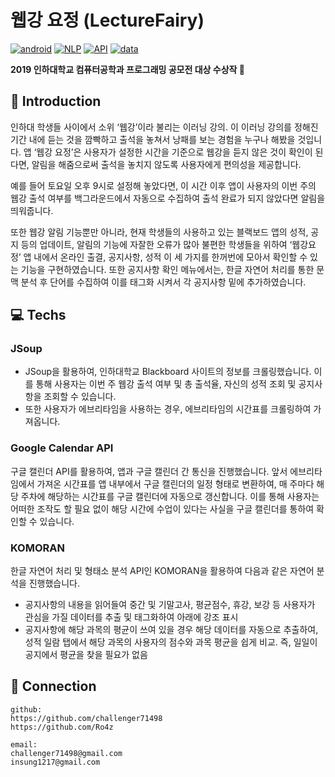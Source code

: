 # 웹강 요정 (LectureFairy) 
[![android](https://img.shields.io/badge/app-android-blue?logo=android)](https://developer.android.com/)
[![NLP](https://img.shields.io/badge/NLP-KOMORAN-red.svg?logo=github)](https://github.com/shin285/KOMORAN)
[![API](https://img.shields.io/badge/API-Google-blueviolet.svg?logo=google)](https://developers.google.com/calendar)
[![data](https://img.shields.io/badge/data-web-brightgreen.svg)](https://learn.inha.ac.kr/)


**2019 인하대학교 컴퓨터공학과 프로그래밍 공모전 대상 수상작 :1st_place_medal:**

## :open_book: Introduction
  인하대 학생들 사이에서 소위 ‘웹강’이라 불리는 이러닝 강의. 이 이러닝 강의를 정해진 기간 내에 듣는 것을 깜빡하고 출석을 놓쳐서 낭패를 보는 경험을 누구나 해봤을 것입니다.   앱 ‘웹강 요정’은 사용자가 설정한 시간을 기준으로 웹강을 듣지 않은 것이 확인이 된다면, 알림을 해줌으로써 출석을 놓치지 않도록 사용자에게 편의성을 제공합니다. 

  예를 들어 토요일 오후 9시로 설정해 놓았다면, 이 시간 이후 앱이 사용자의 이번 주의 웹강 출석 여부를 백그라운드에서 자동으로 수집하여 출석 완료가 되지 않았다면 알림을 띄워줍니다. 
  
  또한 웹강 알림 기능뿐만 아니라, 현재 학생들의 사용하고 있는 블랙보드 앱의 성적, 공지 등의 업데이트, 알림의 기능에 자잘한 오류가 많아 불편한 학생들을 위하여 ‘웹강요정’ 앱 내에서 온라인 출결, 공지사항, 성적 이 세 가지를 한꺼번에 모아서 확인할 수 있는 기능을 구현하였습니다. 또한 공지사항 확인 메뉴에서는, 한글 자연어 처리를 통한 문맥 분석 후 단어를 수집하여 이를 태그화 시켜서 각 공지사항 밑에 추가하였습니다.

## :computer: Techs

  ### JSoup
  - JSoup을 활용하여, 인하대학교 Blackboard 사이트의 정보를 크롤링했습니다. 이를 통해 사용자는 이번 주 웹강 출석 여부 및 총 출석율, 자신의 성적 조회 및 공지사항을 조회할 수 있습니다.
  - 또한 사용자가 에브리타임을 사용하는 경우, 에브리타임의 시간표를 크롤링하여 가져옵니다.

  ### Google Calendar API
  구글 캘린더 API를 활용하여, 앱과 구글 캘린더 간 통신을 진행했습니다. 앞서 에브리타임에서 가져온 시간표를 앱 내부에서 구글 캘린더의 일정 형태로 변환하여, 매 주마다 해당 주차에 해당하는 시간표를 구글 캘린더에 자동으로 갱신합니다. 이를 통해 사용자는 어떠한 조작도 할 필요 없이 해당 시간에 수업이 있다는 사실을 구글 캘린더를 통하여 확인할 수 있습니다.

  ### KOMORAN
  한글 자연어 처리 및 형태소 분석 API인 KOMORAN을 활용하여 다음과 같은 자연어 분석을 진행했습니다.
  - 공지사항의 내용을 읽어들여 중간 및 기말고사, 평균점수, 휴강, 보강 등 사용자가 관심을 가질 데이터를 추출 및 태그화하여 아래에 강조 표시
  - 공지사항에 해당 과목의 평균이 쓰여 있을 경우 해당 데이터를 자동으로 추출하여, 성적 일람 탭에서 해당 과목의 사용자의 점수와 과목 평균을 쉽게 비교. 즉, 일일이 공지에서 평균을 찾을 필요가 없음
  

## :handshake: Connection
```
github:
https://github.com/challenger71498
https://github.com/Ro4z

email:
challenger71498@gmail.com
insung1217@gmail.com
```
